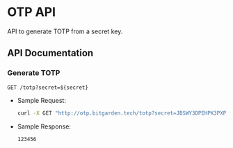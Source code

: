 # OTP API

API to generate TOTP from a secret key.

## API Documentation

### Generate TOTP

```http
GET /totp?secret=${secret}
```

- Sample Request:

    ```bash
    curl -X GET "http://otp.bitgarden.tech/totp?secret=JBSWY3DPEHPK3PXP"
    ```

- Sample Response:

    ```txt
    123456
    ```